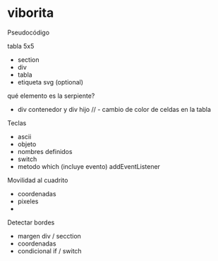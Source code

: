 # viborita
Pseudocódigo

tabla 5x5
- section
- div
- tabla
- etiqueta svg (optional)

qué elemento es la serpiente?
- div contenedor y div hijo
// - cambio de color de celdas en la tabla

Teclas
- ascii
- objeto
- nombres definidos 
- switch
- metodo which (incluye evento) addEventListener

Movilidad al cuadrito 
- coordenadas 
- pixeles
- 

Detectar bordes
- margen div / secction
- coordenadas
- condicional if / switch

